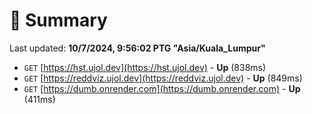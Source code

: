 # 📖 Summary
Last updated: **10/7/2024, 9:56:02 PTG "Asia/Kuala_Lumpur"**

- `GET` [https://hst.ujol.dev](https://hst.ujol.dev) - **Up** (838ms)
- `GET` [https://reddviz.ujol.dev](https://reddviz.ujol.dev) - **Up** (849ms)
- `GET` [https://dumb.onrender.com](https://dumb.onrender.com) - **Up** (411ms)
